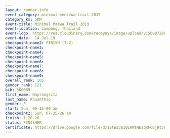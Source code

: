 ```yaml
---
layout: runner-info 
event_category: minimal-meniewa-trail-2019 
category_km: 5KM 
event-title: Minimal Maewa Trail 2019 
event-location: Lampang, Thailand 
event-logo: https://res.cloudinary.com/raceyaya/image/upload/v1569072805/logo/minimal-trail_ktnvsp.jpg 
event-date:  14-Jul-19 
checkpoint-name2: FINISH (T-2) 
checkpoint-name3: 
checkpoint-name4: 
checkpoint-name5: 
checkpoint-name6: 
checkpoint-name7: 
checkpoint-name8: 
checkpoint-name9: 
overall_rank: 165
gender_rank: 121
bib: 5K0009
first_name: Naprangsita
last_name: Khuamthap
gender: F
start: Sun, 06-15-00 am
checkpoint2: Sun, 07-35-26 am
finish: 1-20-26
status: FINISHER
certificate: https://drive.google.com/file/d/12tW23aI0LRWTHEsqRFU6jRt39YJSQkOa/view?usp=sharing
---
```

